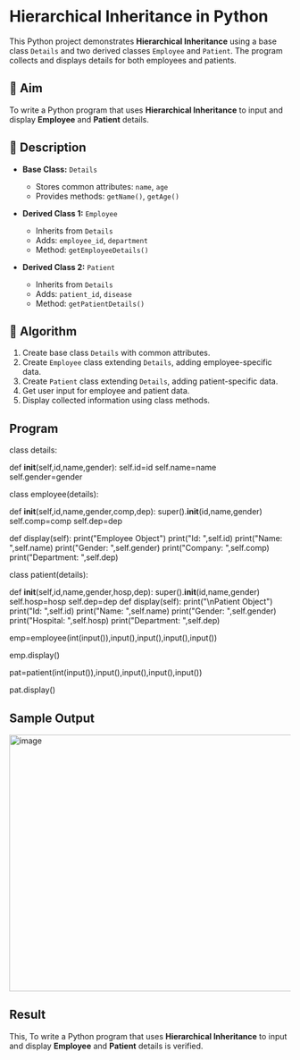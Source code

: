 # Hierarchical Inheritance in Python

This Python project demonstrates **Hierarchical Inheritance** using a base class `Details` and two derived classes `Employee` and `Patient`. The program collects and displays details for both employees and patients.

## 🎯 Aim

To write a Python program that uses **Hierarchical Inheritance** to input and display **Employee** and **Patient** details.

## 📘 Description

- **Base Class:** `Details`
  - Stores common attributes: `name`, `age`
  - Provides methods: `getName()`, `getAge()`

- **Derived Class 1:** `Employee`
  - Inherits from `Details`
  - Adds: `employee_id`, `department`
  - Method: `getEmployeeDetails()`

- **Derived Class 2:** `Patient`
  - Inherits from `Details`
  - Adds: `patient_id`, `disease`
  - Method: `getPatientDetails()`

## 🧠 Algorithm

1. Create base class `Details` with common attributes.
2. Create `Employee` class extending `Details`, adding employee-specific data.
3. Create `Patient` class extending `Details`, adding patient-specific data.
4. Get user input for employee and patient data.
5. Display collected information using class methods.

## Program
class details:

def __init__(self,id,name,gender):
    self.id=id
    self.name=name
    self.gender=gender

class employee(details):

def __init__(self,id,name,gender,comp,dep):
    super().__init__(id,name,gender)
    self.comp=comp
    self.dep=dep

def display(self):
    print("Employee Object")
    print("Id: ",self.id)
    print("Name: ",self.name)
    print("Gender: ",self.gender)
    print("Company: ",self.comp)
    print("Department: ",self.dep)

class patient(details):

def __init__(self,id,name,gender,hosp,dep):
    super().__init__(id,name,gender)
    self.hosp=hosp
    self.dep=dep
def display(self):
    print("\nPatient Object")
    print("Id: ",self.id)
    print("Name: ",self.name)
    print("Gender: ",self.gender)
    print("Hospital: ",self.hosp)
    print("Department: ",self.dep)

emp=employee(int(input()),input(),input(),input(),input())

emp.display()

pat=patient(int(input()),input(),input(),input(),input())

pat.display()

## Sample Output
<img width="671" height="459" alt="image" src="https://github.com/user-attachments/assets/656df361-32a3-460e-8466-7c7be0c73246" />

## Result 
This, To write a Python program that uses **Hierarchical Inheritance** to input and display **Employee** and **Patient** details is verified.

